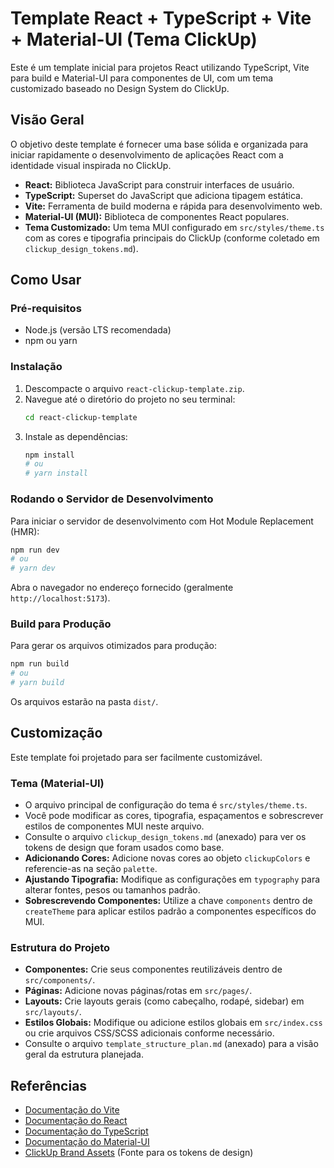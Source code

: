 # Template React + TypeScript + Vite + Material-UI (Tema ClickUp)

Este é um template inicial para projetos React utilizando TypeScript, Vite para build e Material-UI para componentes de UI, com um tema customizado baseado no Design System do ClickUp.

## Visão Geral

O objetivo deste template é fornecer uma base sólida e organizada para iniciar rapidamente o desenvolvimento de aplicações React com a identidade visual inspirada no ClickUp.

- **React:** Biblioteca JavaScript para construir interfaces de usuário.
- **TypeScript:** Superset do JavaScript que adiciona tipagem estática.
- **Vite:** Ferramenta de build moderna e rápida para desenvolvimento web.
- **Material-UI (MUI):** Biblioteca de componentes React populares.
- **Tema Customizado:** Um tema MUI configurado em `src/styles/theme.ts` com as cores e tipografia principais do ClickUp (conforme coletado em `clickup_design_tokens.md`).

## Como Usar

### Pré-requisitos

- Node.js (versão LTS recomendada)
- npm ou yarn

### Instalação

1.  Descompacte o arquivo `react-clickup-template.zip`.
2.  Navegue até o diretório do projeto no seu terminal:
    ```bash
    cd react-clickup-template
    ```
3.  Instale as dependências:
    ```bash
    npm install
    # ou
    # yarn install
    ```

### Rodando o Servidor de Desenvolvimento

Para iniciar o servidor de desenvolvimento com Hot Module Replacement (HMR):

```bash
npm run dev
# ou
# yarn dev
```

Abra o navegador no endereço fornecido (geralmente `http://localhost:5173`).

### Build para Produção

Para gerar os arquivos otimizados para produção:

```bash
npm run build
# ou
# yarn build
```

Os arquivos estarão na pasta `dist/`.

## Customização

Este template foi projetado para ser facilmente customizável.

### Tema (Material-UI)

- O arquivo principal de configuração do tema é `src/styles/theme.ts`.
- Você pode modificar as cores, tipografia, espaçamentos e sobrescrever estilos de componentes MUI neste arquivo.
- Consulte o arquivo `clickup_design_tokens.md` (anexado) para ver os tokens de design que foram usados como base.
- **Adicionando Cores:** Adicione novas cores ao objeto `clickupColors` e referencie-as na seção `palette`.
- **Ajustando Tipografia:** Modifique as configurações em `typography` para alterar fontes, pesos ou tamanhos padrão.
- **Sobrescrevendo Componentes:** Utilize a chave `components` dentro de `createTheme` para aplicar estilos padrão a componentes específicos do MUI.

### Estrutura do Projeto

- **Componentes:** Crie seus componentes reutilizáveis dentro de `src/components/`.
- **Páginas:** Adicione novas páginas/rotas em `src/pages/`.
- **Layouts:** Crie layouts gerais (como cabeçalho, rodapé, sidebar) em `src/layouts/`.
- **Estilos Globais:** Modifique ou adicione estilos globais em `src/index.css` ou crie arquivos CSS/SCSS adicionais conforme necessário.
- Consulte o arquivo `template_structure_plan.md` (anexado) para a visão geral da estrutura planejada.

## Referências

- [Documentação do Vite](https://vitejs.dev/)
- [Documentação do React](https://react.dev/)
- [Documentação do TypeScript](https://www.typescriptlang.org/docs/)
- [Documentação do Material-UI](https://mui.com/material-ui/getting-started/)
- [ClickUp Brand Assets](https://clickup.com/brand) (Fonte para os tokens de design)

